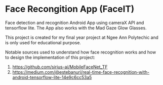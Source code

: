 # Face Recongition App (FaceIT)
Face detection and recognition Android App using cameraX API and tensorflow lite. The App also works with the Mad Gaze Glow Glasses. 

This project is created for my final year project at Ngee Ann Polytechic and is only used for educational purpose.

Notable sources used to understand how face recognition works and how to design the implementation of this project:
1. https://github.com/sirius-ai/MobileFaceNet_TF
2. https://medium.com/@estebanuri/real-time-face-recognition-with-android-tensorflow-lite-14e9c6cc53a5
